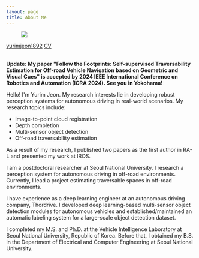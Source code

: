```yaml
---
layout: page
title: About Me
---
```



<figure>
    <img src="{{ "/assets/profilepic.jpg" | relative_url }}">
</figure>

<div class="icon-container">
    <span class="link-with-icon">
        <i data-feather="github"></i>
        <a href="https://github.com/yurimjeon1892" target="_blank">yurimjeon1892</a>
    </span>
    <span class="link-with-icon">
        <i data-feather="paperclip"></i>
        <a href="{{ "/assets/cv_yurim_jeon.pdf" | relative_url }}" target="_blank">CV</a>
    </span>    
</div>

<br>


**Update: My paper "Follow the Footprints: Self-supervised Traversability Estimation for Off-road Vehicle Navigation based on Geometric and Visual Cues" is accepted by 2024 IEEE International Conference on Robotics and Automation (ICRA 2024). See you in Yokohama!**




Hello! I'm Yurim Jeon. My research interests lie in developing robust perception systems for autonomous driving in real-world scenarios. My research topics include:

* Image-to-point cloud registration
* Depth completion
* Multi-sensor object detection
* Off-road traversability estimation

As a result of my research, I published two papers as the first author in RA-L and presented my work at IROS. 

I am a postdoctoral researcher at Seoul National University. I research a perception system for autonomous driving in off-road environments. Currently, I lead a project estimating traversable spaces in off-road environments.

I have experience as a deep learning engineer at an autonomous driving company, Thordrive. I developed deep learning-based multi-sensor object detection modules for autonomous vehicles and established/maintained an automatic labeling system for a large-scale object detection dataset.

I completed my M.S. and Ph.D. at the Vehicle Intelligence Laboratory at Seoul National University, Republic of Korea. Before that, I obtained my B.S. in the Department of Electrical and Computer Engineering at Seoul National University.
